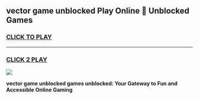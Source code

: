 
## vector game unblocked Play Online 👋 Unblocked Games
<h3>
<a href="https://premium.freeplayer.one?title=vector_game_unblocked&ref=19F">CLICK TO PLAY</a></h3>
<hr>

<h3>
<a href="https://premium.freeplayer.one?title=vector_game_unblocked&ref=19F">CLICK 2 PLAY</a>
  
</h3>

<a href="https://premium.freeplayer.one?title=vector_game_unblocked&ref=19F"><img src="https://clearcache.store/games.png"></a>


**vector game unblocked games unblocked: Your Gateway to Fun and Accessible Online Gaming**

